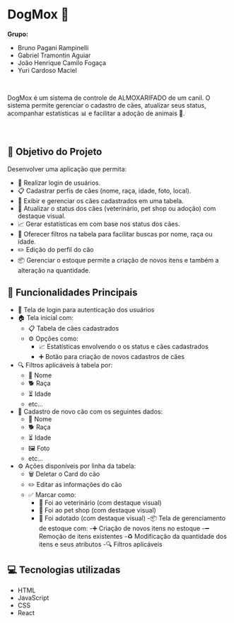 # DogMox 🐾

<b>Grupo:</b>
- Bruno Pagani Rampinelli
- Gabriel Tramontin Aguiar
- João Henrique Camilo Fogaça
- Yuri Cardoso Maciel

<br>

DogMox é um sistema de controle de ALMOXARIFADO de um canil. O sistema permite gerenciar o cadastro de cães, atualizar seus status, acompanhar estatísticas 📊 e facilitar a adoção de animais 🏡.

<br>

## 🎯 Objetivo do Projeto

Desenvolver uma aplicação que permita:
- 🔐 Realizar login de usuários.
- 📋 Cadastrar perfis de cães (nome, raça, idade, foto, local).
- 📑 Exibir e gerenciar os cães cadastrados em uma tabela.
- 🔄 Atualizar o status dos cães (veterinário, pet shop ou adoção) com destaque visual.
- 📈 Gerar estatísticas em com base nos status dos cães.
- 🔎 Oferecer filtros na tabela para facilitar buscas por nome, raça ou idade.
- ✏️ Edição do perfil do cão
- 📦 Gerenciar o estoque permite a criação de novos itens e também a alteração na quantidade.

## 🐶 Funcionalidades Principais

- 🔐 Tela de login para autenticação dos usuários  
- 🏠 Tela inicial com:
  - 📋 Tabela de cães cadastrados
  - ⚙️ Opções como:
    - 📈 Estatísticas envolvendo o os status e cães cadastrados
    - ➕ Botão para criação de novos cadastros de cães
- 🔍 Filtros aplicáveis à tabela por:
  - 🐾 Nome  
  - 🐕 Raça  
  - ⏳ Idade  
  - etc...
- 🐶 Cadastro de novo cão com os seguintes dados:
  - 🐾 Nome
  - 🐕 Raça
  - ⏳ Idade
  - 🖼️ Foto
  - etc...
- ⚙️ Ações disponíveis por linha da tabela:
  - 🗑️ Deletar o Card do cão
  - ✏️ Editar as informações do cão
  - ✅ Marcar como:
    - 🏥 Foi ao veterinário (com destaque visual)
    - 🛁 Foi ao pet shop (com destaque visual)
    - 🏡 Foi adotado (com destaque visual)
-📦 Tela de gerenciamento de estoque com:
  -➕ Criação de novos itens no estoque
  -➖ Remoção de itens existentes
  -♻️ Modificação da quantidade dos itens e seus atributos
  -🔍 Filtros aplicáveis

## 💻 Tecnologias utilizadas

- HTML
- JavaScript
- CSS
- React

